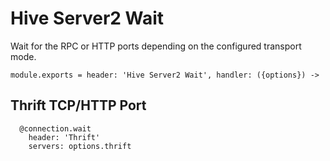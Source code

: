 
# Hive Server2 Wait

Wait for the RPC or HTTP ports depending on the configured transport mode.

    module.exports = header: 'Hive Server2 Wait', handler: ({options}) ->

## Thrift TCP/HTTP Port

      @connection.wait
        header: 'Thrift'
        servers: options.thrift

